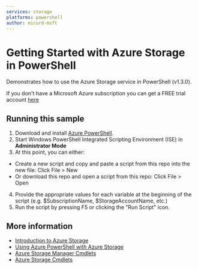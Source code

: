 ```yaml
---
services: storage
platforms: powershell
author: micurd-msft
---
```


# Getting Started with Azure Storage in PowerShell

Demonstrates how to use the Azure Storage service in PowerShell (v1.3.0).

If you don't have a Microsoft Azure subscription you can
get a FREE trial account [here](http://go.microsoft.com/fwlink/?LinkId=330212)

## Running this sample

1. Download and install [Azure PowerShell](http://go.microsoft.com/?linkid=9811175&clcid=0x409).
2. Start Windows PowerShell Integrated Scripting Environment (ISE) in **Administrator Mode**
3. At this point, you can either:
  - Create a new script and copy and paste a script from this repo into the new file: Click File > New
  - Or download this repo and open a script from this repo: Click File > Open
4. Provide the appropriate values for each variable at the beginning of the script (e.g. $SubscriptionName, $StorageAccountName, etc.)
5. Run the script by pressing F5 or clicking the "Run Script" icon.

## More information
- [Introduction to Azure Storage](https://azure.microsoft.com/en-us/documentation/articles/storage-introduction/)
- [Using Azure PowerShell with Azure Storage](https://azure.microsoft.com/en-us/documentation/articles/storage-powershell-guide-full/)
- [Azure Storage Manager Cmdlets](https://msdn.microsoft.com/en-us/library/azure/mt607151.aspx)
- [Azure Storage Cmdlets](https://msdn.microsoft.com/library/azure/dn806401.aspx)

